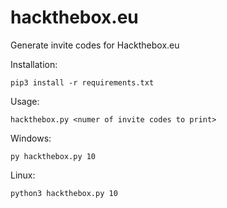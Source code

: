 # hackthebox.eu
Generate invite codes for Hackthebox.eu

Installation:
```Shell
pip3 install -r requirements.txt
```

Usage:
```Shell
hackthebox.py <numer of invite codes to print>
```
  
Windows:
```Shell
py hackthebox.py 10
```

Linux:
```Shell
python3 hackthebox.py 10
```
